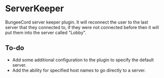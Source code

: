 # ServerKeeper #

BungeeCord server keeper plugin.  It will reconnect the user to the last server that they connected to, if they were not connected before then it will put them into the server called \"Lobby\".

## To-do ##

- Add some additional configuration to the plugin to specify the default server.
- Add the ability for specified host names to go directly to a server.

